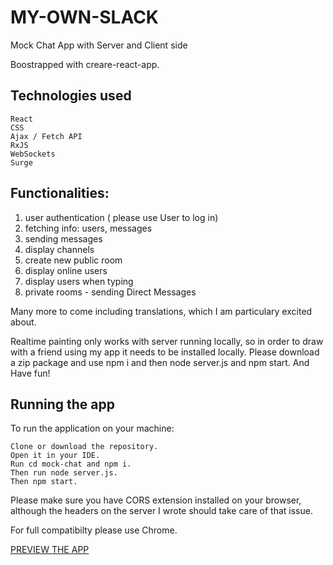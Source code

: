 # MY-OWN-SLACK
Mock Chat App with Server and Client side

Boostrapped with creare-react-app. 

## Technologies used

    React 
    CSS
    Ajax / Fetch API
    RxJS
    WebSockets
    Surge

## Functionalities: 
1. user authentication ( please use User to log in)
2. fetching info: users, messages
3. sending messages
4. display channels
5. create new public room
6. display online users
7. display users when typing
8. private rooms - sending Direct Messages 

Many more to come including translations, which I am particulary excited about. 

Realtime painting only works with server running locally, so in order to draw with a friend using my app it needs to be installed locally. 
Please download a zip package and use npm i and then node server.js and npm start. And Have fun!

## Running the app

To run the application on your machine:

    Clone or download the repository.
    Open it in your IDE.
    Run cd mock-chat and npm i.
    Then run node server.js.
    Then npm start.

Please make sure you have CORS extension installed on your browser, although the headers on the server I wrote should take care of that issue. 

For full compatibilty please use Chrome.

<a href="harsh-geese.surge.sh">PREVIEW THE APP</a>
